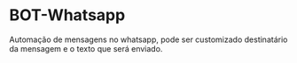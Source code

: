 # BOT-Whatsapp
Automação de mensagens no whatsapp, pode ser customizado destinatário da mensagem e o texto que será enviado.
